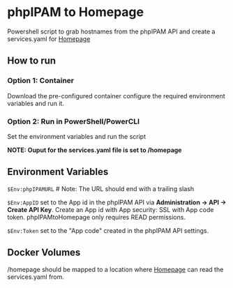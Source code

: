# phpIPAM to Homepage
Powershell script to grab hostnames from the phpIPAM API and create a services.yaml for [Homepage](https://gethomepage.dev/)

## How to run

### Option 1: Container

Download the pre-configured container configure the required environment variables and run it.

### Option 2: Run in PowerShell/PowerCLI

Set the environment variables and run the script

**NOTE: Ouput for the services.yaml file is set to /homepage**

## Environment Variables

`$Env:phpIPAMURL`         # Note: The URL should end with a trailing slash

`$Env:AppID` set to the App id in the phpIPAM API via **Administration -> API -> Create API Key**. Create an App id with App security: SSL with App code token. phpIPAMtoHomepage only requires READ permissions.

<insert screenshot>

`$Env:Token` set to the "App code" created in the phpIPAM API settings.

## Docker Volumes

/homepage should be mapped to a location where [Homepage](https://gethomepage.dev/) can read the services.yaml from.
